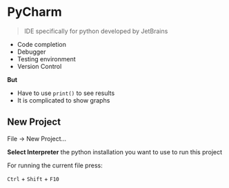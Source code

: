 # PyCharm

> IDE specifically for python developed by JetBrains

- Code completion
- Debugger
- Testing environment
- Version Control

**But**

- Have to use `print()` to see results
- It is complicated to show graphs

## New Project

File -> New Project...

**Select Interpreter** the python installation you want to use to run this project

For running the current file press: 

<kbd>`Ctrl`</kbd> + <kbd>`Shift`</kbd> + <kbd>`F10`</kbd>